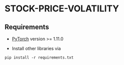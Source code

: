 # STOCK-PRICE-VOLATILITY
## Requirements
* [PyTorch](https://pytorch.org/) version >= 1.11.0

* Install other libraries via
```
pip install -r requirements.txt
```
